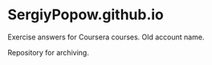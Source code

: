 # SergiyPopow.github.io

Exercise answers for Coursera courses. Old account name.


Repository for archiving.
